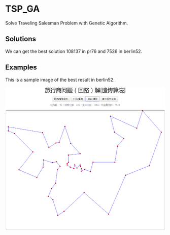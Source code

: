 # TSP_GA
Solve Traveling Salesman Problem with Genetic Algorithm.

## Solutions
We can get the best solution 108137 in pr76 and 7526 in berlin52.

## Examples
This is a sample image of the best result in berlin52.

![berlin52](https://github.com/B06SuperLab/TSP_GA/blob/master/sample.png)
